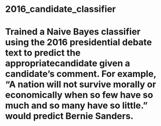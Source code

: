 # 2016_candidate_classifier
# Trained a Naive Bayes classifier using the 2016 presidential debate text to predict the appropriatecandidate given a candidate’s comment.  For example, “A nation will not survive morally or economically when so few have so much and so many have so little.” would predict Bernie Sanders.
